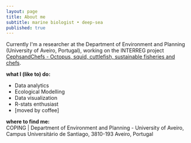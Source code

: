 ```yaml
---
layout: page
title: About me
subtitle: marine biologist • deep-sea
published: true
---
```

Currently I'm a researcher at the Department of Environment and Planning (University of Aveiro, Portugal), working on the INTERREG project [CephsandChefs - Octopus, squid, cuttlefish, sustainable fisheries and chefs](https://www.cephsandchefs.com/).

**what I (like to) do:**  

 - Data analytics
 - Ecological Modelling
 - Data visualization  
 - R-stats enthusiast 
 - [moved by coffee]

**where to find me:**  
COPING | Department of Environment and Planning - University of Aveiro, Campus Universitário de Santiago, 3810-193 Aveiro, Portugal  
